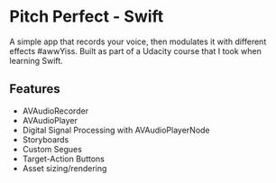 # Pitch Perfect - Swift
A simple app that records your voice, then modulates it with different effects #awwYiss. Built as part of a Udacity course that I took when learning Swift. 

## Features
- AVAudioRecorder
- AVAudioPlayer
- Digital Signal Processing with AVAudioPlayerNode
- Storyboards
- Custom Segues
- Target-Action Buttons
- Asset sizing/rendering
